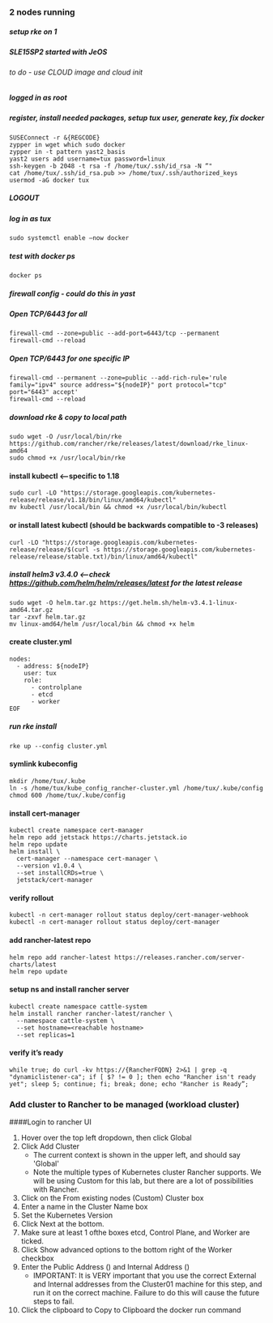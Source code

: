 ### 2 nodes running
##### setup rke on 1
#####   SLE15SP2 started with JeOS
###### to do - use CLOUD image and cloud init
##### logged in as root
#####    register, install needed packages, setup tux user, generate key, fix docker
 ```
 SUSEConnect -r &{REGCODE}
 zypper in wget which sudo docker
 zypper in -t pattern yast2_basis
 yast2 users add username=tux password=linux
 ssh-keygen -b 2048 -t rsa -f /home/tux/.ssh/id_rsa -N “"
 cat /home/tux/.ssh/id_rsa.pub >> /home/tux/.ssh/authorized_keys
 usermod -aG docker tux
```
##### LOGOUT
##### log in as tux
```
sudo systemctl enable —now docker
```

##### test with docker ps
```
docker ps
```

##### firewall config - could do this in yast
##### Open TCP/6443 for all
```
firewall-cmd --zone=public --add-port=6443/tcp --permanent
firewall-cmd --reload
```

##### Open TCP/6443 for one specific IP
```
firewall-cmd --permanent --zone=public --add-rich-rule='rule family="ipv4" source address="${nodeIP}" port protocol="tcp" port="6443" accept'
firewall-cmd --reload
```

#####    download rke & copy to local path
```
sudo wget -O /usr/local/bin/rke https://github.com/rancher/rke/releases/latest/download/rke_linux-amd64
sudo chmod +x /usr/local/bin/rke
```
####    install kubectl <--specific to 1.18
```
sudo curl -LO "https://storage.googleapis.com/kubernetes-release/release/v1.18/bin/linux/amd64/kubectl" 
mv kubectl /usr/local/bin && chmod +x /usr/local/bin/kubectl
```
#### or install latest kubectl (should be backwards compatible to -3 releases)
```
curl -LO "https://storage.googleapis.com/kubernetes-release/release/$(curl -s https://storage.googleapis.com/kubernetes-release/release/stable.txt)/bin/linux/amd64/kubectl"
```
#####    install helm3 v3.4.0 <--check https://github.com/helm/helm/releases/latest for the latest release
```
sudo wget -O helm.tar.gz https://get.helm.sh/helm-v3.4.1-linux-amd64.tar.gz
tar -zxvf helm.tar.gz
mv linux-amd64/helm /usr/local/bin && chmod +x helm
```
####    create cluster.yml
```cat <<EOF> cluster.yml
nodes:
  - address: ${nodeIP}
    user: tux
    role:
      - controlplane
      - etcd
      - worker
EOF
```
##### run rke install
```
rke up --config cluster.yml
```
#### symlink kubeconfig
```
mkdir /home/tux/.kube
ln -s /home/tux/kube_config_rancher-cluster.yml /home/tux/.kube/config
chmod 600 /home/tux/.kube/config
```

#### install cert-manager
```
kubectl create namespace cert-manager
helm repo add jetstack https://charts.jetstack.io
helm repo update
helm install \
  cert-manager --namespace cert-manager \
  --version v1.0.4 \
  --set installCRDs=true \
  jetstack/cert-manager
```
#### verify rollout
```
kubectl -n cert-manager rollout status deploy/cert-manager-webhook
kubectl -n cert-manager rollout status deploy/cert-manager
```
#### add rancher-latest repo
```
helm repo add rancher-latest https://releases.rancher.com/server-charts/latest
helm repo update
```

#### setup ns and install rancher server
```
kubectl create namespace cattle-system
helm install rancher rancher-latest/rancher \
  --namespace cattle-system \
  --set hostname=<reachable hostname>
  --set replicas=1
```
#### verify it’s ready
```
while true; do curl -kv https://{RancherFQDN} 2>&1 | grep -q "dynamiclistener-ca"; if [ $? != 0 ]; then echo "Rancher isn't ready yet"; sleep 5; continue; fi; break; done; echo "Rancher is Ready”;
```
### Add cluster to Rancher to be managed (workload cluster)
####Login to rancher UI
1. Hover over the top left dropdown, then click Global
2. Click Add Cluster
    * The current context is shown in the upper left, and should say 'Global'
    * Note the multiple types of Kubernetes cluster Rancher supports. We will be using Custom for this lab, but there are a lot of possibilities with Rancher.
3. Click on the From existing nodes (Custom) Cluster box
4. Enter a name in the Cluster Name box
5. Set the Kubernetes Version
6. Click Next at the bottom.
7. Make sure at least 1 ofthe boxes etcd, Control Plane, and Worker are ticked.
8. Click Show advanced options to the bottom right of the Worker checkbox
9. Enter the Public Address () and Internal Address ()
    * IMPORTANT: It is VERY important that you use the correct External and Internal addresses from the Cluster01 machine for this step, and run it on the correct machine. Failure to do this will cause the future steps to fail.
10. Click the clipboard to Copy to Clipboard the docker run command
